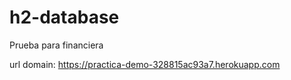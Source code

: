 # h2-database
Prueba para financiera


url domain: https://practica-demo-328815ac93a7.herokuapp.com
